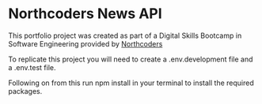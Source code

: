 # Northcoders News API

This portfolio project was created as part of a Digital Skills Bootcamp in Software Engineering provided by [Northcoders](https://northcoders.com/)

To replicate this project you will need to create a .env.development file and a .env.test file.

Following on from this run npm install in your terminal to install the required packages.
